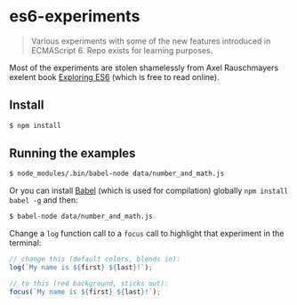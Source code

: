# es6-experiments

> Various experiments with some of the new features introduced in ECMAScript 6. Repo exists for learning purposes.

Most of the experiments are stolen shamelessly from Axel Rauschmayers exelent book [Exploring ES6](https://leanpub.com/exploring-es6) (which is free to read online).

## Install
```bash
$ npm install
```

## Running the examples
```bash
$ node_modules/.bin/babel-node data/number_and_math.js
```

Or you can install [Babel](https://babeljs.io/) (which is used for compilation) globally `npm install babel -g` and then:
```bash
$ babel-node data/number_and_math.js
```

Change a `log` function call to a `focus` call to highlight that experiment in the terminal:
```js
// change this (default colors, blends in):
log(`My name is ${first} ${last}!`);

// to this (red background, sticks out):
focus(`My name is ${first} ${last}!`);
```
